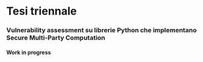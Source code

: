 # Tesi triennale
### Vulnerability assessment su librerie Python che implementano Secure Multi-Party Computation

<html> <h4> Work in progress </h4> </html>
